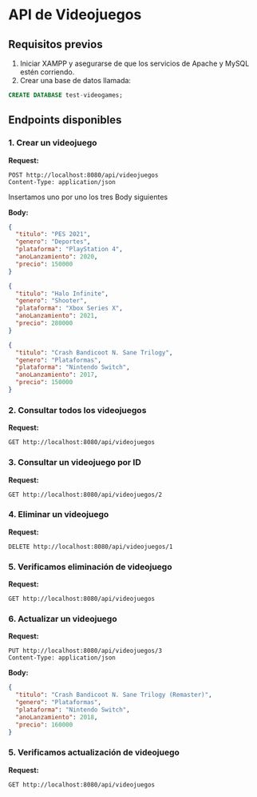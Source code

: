# API de Videojuegos

## Requisitos previos

1. Iniciar XAMPP y asegurarse de que los servicios de Apache y MySQL estén corriendo.  
2. Crear una base de datos llamada:  

```sql
CREATE DATABASE test-videogames;
```

## Endpoints disponibles

### 1. Crear un videojuego

**Request:**
```http
POST http://localhost:8080/api/videojuegos
Content-Type: application/json
```
Insertamos uno por uno los tres Body siguientes

**Body:**
```json
{
  "titulo": "PES 2021",
  "genero": "Deportes",
  "plataforma": "PlayStation 4",
  "anoLanzamiento": 2020,
  "precio": 150000
}
```

```json
{
  "titulo": "Halo Infinite",
  "genero": "Shooter",
  "plataforma": "Xbox Series X",
  "anoLanzamiento": 2021,
  "precio": 280000
}
```

```json
{
  "titulo": "Crash Bandicoot N. Sane Trilogy",
  "genero": "Plataformas",
  "plataforma": "Nintendo Switch",
  "anoLanzamiento": 2017,
  "precio": 150000
}
```

### 2. Consultar todos los videojuegos

**Request:**
```http
GET http://localhost:8080/api/videojuegos
```

### 3. Consultar un videojuego por ID

**Request:**
```http
GET http://localhost:8080/api/videojuegos/2
```

### 4. Eliminar un videojuego

**Request:**
```http
DELETE http://localhost:8080/api/videojuegos/1
```

### 5. Verificamos eliminación de videojuego

**Request:**
```http
GET http://localhost:8080/api/videojuegos
```

### 6. Actualizar un videojuego

**Request:**
```http
PUT http://localhost:8080/api/videojuegos/3
Content-Type: application/json
```

**Body:**
```json
{
  "titulo": "Crash Bandicoot N. Sane Trilogy (Remaster)",
  "genero": "Plataformas",
  "plataforma": "Nintendo Switch",
  "anoLanzamiento": 2018,
  "precio": 160000
}
```

### 5. Verificamos actualización de videojuego

**Request:**
```http
GET http://localhost:8080/api/videojuegos
```
